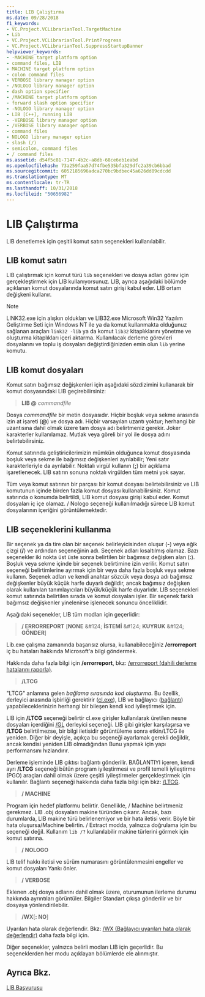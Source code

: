```yaml
---
title: LIB Çalıştırma
ms.date: 09/28/2018
f1_keywords:
- VC.Project.VCLibrarianTool.TargetMachine
- Lib
- VC.Project.VCLibrarianTool.PrintProgress
- VC.Project.VCLibrarianTool.SuppressStartupBanner
helpviewer_keywords:
- -MACHINE target platform option
- command files, LIB
- MACHINE target platform option
- colon command files
- VERBOSE library manager option
- /NOLOGO library manager option
- dash option specifier
- /MACHINE target platform option
- forward slash option specifier
- -NOLOGO library manager option
- LIB [C++], running LIB
- -VERBOSE library manager option
- /VERBOSE library manager option
- command files
- NOLOGO library manager option
- slash (/)
- semicolon, command files
- / command files
ms.assetid: d54f5c81-7147-4b2c-a8db-68ce6eb1eabd
ms.openlocfilehash: 73a259faa57d74fbe535bfa329dfc2a39cb6bbad
ms.sourcegitcommit: 6052185696adca270bc9bdbec45a626dd89cdcdd
ms.translationtype: MT
ms.contentlocale: tr-TR
ms.lasthandoff: 10/31/2018
ms.locfileid: "50656982"
---
```

# <a name="running-lib"></a>LIB Çalıştırma

LIB denetlemek için çeşitli komut satırı seçenekleri kullanılabilir.

## <a name="lib-command-line"></a>LIB komut satırı

LIB çalıştırmak için komut türü `lib` seçenekleri ve dosya adları görev için gerçekleştirmek için LIB kullanıyorsunuz. LIB, ayrıca aşağıdaki bölümde açıklanan komut dosyalarında komut satırı girişi kabul eder. LIB ortam değişkeni kullanır.

> [!NOTE]
> LINK32.exe için alışkın oldukları ve LIB32.exe Microsoft Win32 Yazılım Geliştirme Seti için Windows NT ile ya da komut kullanmakta olduğunuz sağlanan araçları `link32 -lib` ya da komut `lib32` kitaplıklarını yönetme ve oluşturma kitaplıkları içeri aktarma. Kullanılacak derleme görevleri dosyalarını ve toplu iş dosyaları değiştirdiğinizden emin olun `lib` yerine komutu.

## <a name="lib-command-files"></a>LIB komut dosyaları

Komut satırı bağımsız değişkenleri için aşağıdaki sözdizimini kullanarak bir komut dosyasındaki LIB geçirebilirsiniz:

> **LIB \@**  <em>commandfile</em>

Dosya *commandfile* bir metin dosyasıdır. Hiçbir boşluk veya sekme arasında izin at işareti (**\@**) ve dosya adı. Hiçbir varsayılan uzantı yoktur; herhangi bir uzantısına dahil olmak üzere tam dosya adı belirtmeniz gerekir. Joker karakterler kullanılamaz. Mutlak veya göreli bir yol ile dosya adını belirtebilirsiniz.

Komut satırında geliştiricilerimizin mümkün olduğunca komut dosyasında boşluk veya sekme ile bağımsız değişkenleri ayrılabilir; Yeni satır karakterleriyle da ayrılabilir. Noktalı virgül kullanın (**;**) bir açıklama işaretlenecek. LIB satırın sonuna noktalı virgülden tüm metni yok sayar.

Tüm veya komut satırının bir parçası bir komut dosyası belirtebilirsiniz ve LIB komutunun içinde birden fazla komut dosyası kullanabilirsiniz. Komut satırında o konumda belirtildi, LIB komut dosyası girişi kabul eder. Komut dosyaları iç içe olamaz. / Nologo seçeneği kullanılmadığı sürece LIB komut dosyalarının içeriğini görüntülemektedir.

## <a name="using-lib-options"></a>LIB seçeneklerini kullanma

Bir seçenek ya da tire olan bir seçenek belirleyicisinden oluşur (**-**) veya eğik çizgi (**/**) ve ardından seçeneğinin adı. Seçenek adları kısaltılmış olamaz. Bazı seçenekler iki nokta üst üste sonra belirtilen bir bağımsız değişken alan (**:**). Boşluk veya sekme içinde bir seçenek belirtimine izin verilir. Komut satırı seçeneği belirtimlerine ayırmak için bir veya daha fazla boşluk veya sekme kullanın. Seçenek adları ve kendi anahtar sözcük veya dosya adı bağımsız değişkenler büyük küçük harfe duyarlı değildir, ancak bağımsız değişken olarak kullanılan tanımlayıcıları büyük/küçük harfe duyarlıdır. LIB seçenekleri komut satırında belirtilen sırada ve komut dosyaları işler. Bir seçenek farklı bağımsız değişkenler yinelenirse işlenecek sonuncu önceliklidir.

Aşağıdaki seçenekler, LIB tüm modları için geçerlidir:

> **/ ERRORREPORT** [**NONE** &AMP;#124; **İSTEMİ** &AMP;#124; **KUYRUK** &AMP;#124; **GÖNDER**]

Lib.exe çalışma zamanında başarısız olursa, kullanabileceğiniz **/errorreport** iç bu hataları hakkında Microsoft'a bilgi göndermek.

Hakkında daha fazla bilgi için **/errorreport**, bkz: [/errorreport (dahili derleme hatalarını raporla)](../../build/reference/errorreport-report-internal-compiler-errors.md).

> **/LTCG**

"LTCG" anlamına gelen *bağlama sırasında kod oluşturma*. Bu özellik, derleyici arasında işbirliği gerektirir ([cl.exe](compiler-options.md)), LIB ve bağlayıcı ([bağlantı](linker-options.md)) yapabileceklerinizin herhangi bir bileşen kendi kod iyileştirmek için.

LIB için **/LTCG** seçeneği belirtir cl.exe girişler kullanılarak üretilen nesne dosyaları içerdiğini [/GL](gl-whole-program-optimization.md) derleyici seçeneği. LIB gibi girişler karşılaşırsa ve **/LTCG** belirtilmezse, bir bilgi iletisidir görüntüleme sonra etkin/LTCG ile yeniden. Diğer bir deyişle, açıkça bu seçeneği ayarlamak gerekli değildir, ancak kendisi yeniden LIB olmadığından Bunu yapmak için yapı performansını hızlandırır.

Derleme işleminde LIB çıktısı bağlantı gönderilir. BAĞLANTIYI içeren, kendi ayrı **/LTCG** seçeneği bütün program iyileştirmesi ve profil temelli iyileştirme (PGO) araçları dahil olmak üzere çeşitli iyileştirmeler gerçekleştirmek için kullanılır. Bağlantı seçeneği hakkında daha fazla bilgi için bkz: [/LTCG](ltcg-link-time-code-generation.md).

> **/ MACHINE**

Program için hedef platformu belirtir. Genellikle, / Machine belirtmeniz gerekmez. LIB .obj dosyaları makine türünden çıkarır. Ancak, bazı durumlarda, LIB makine türü belirlenemiyor ve bir hata iletisi verir. Böyle bir hata oluşursa/Machine belirtin. / Extract modda, yalnızca doğrulama için bu seçeneği değil. Kullanım `lib /?` kullanılabilir makine türlerini görmek için komut satırına.

> **/ NOLOGO**

LIB telif hakkı iletisi ve sürüm numarasını görüntülenmesini engeller ve komut dosyaları Yankı önler.

> **/ VERBOSE**

Eklenen .obj dosya adlarını dahil olmak üzere, oturumunun ilerleme durumu hakkında ayrıntıları görüntüler. Bilgiler Standart çıkışa gönderilir ve bir dosyaya yönlendirilebilir.

> **/WX**[**: NO**]

Uyarıları hata olarak değerlendir. Bkz: [/WX (Bağlayıcı uyarıları hata olarak değerlendir)](../../build/reference/wx-treat-linker-warnings-as-errors.md) daha fazla bilgi için.

Diğer seçenekler, yalnızca belirli modları LIB için geçerlidir. Bu seçeneklerden her modu açıklayan bölümlerde ele alınmıştır.

## <a name="see-also"></a>Ayrıca Bkz.

[LIB Başvurusu](../../build/reference/lib-reference.md)
